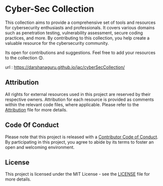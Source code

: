 # Cyber-Sec Collection

This collection aims to provide a comprehensive set of tools and resources for cybersecurity enthusiasts and professionals. It covers various domains such as penetration testing, vulnerability assessment, secure coding practices, and more. By contributing to this collection, you help create a valuable resource for the cybersecurity community.

Its open for contributions and suggestions. Feel free to add your resources to the collection 😊.

url : https://darshanaguru.github.io/jac/cyberSecCollection/

## Attribution

All rights for external resources used in this project are reserved by their respective owners. Attribution for each resource is provided as comments within the relevant code files, where applicable. Please refer to the [Attribution](https://github.com/DarshanAguru/jac/blob/main/ATTRIBUTIONS.md) file for more details.

## Code Of Conduct

Please note that this project is released with a [Contributor Code of Conduct](https://github.com/DarshanAguru/jac/blob/main/CODE_OF_CONDUCT.md). By participating in this project, you agree to abide by its terms to foster an open and welcoming environment.

## License

This project is licensed under the MIT License - see the [LICENSE](https://github.com/DarshanAguru/jac/blob/main/LICENSE) file for more details.